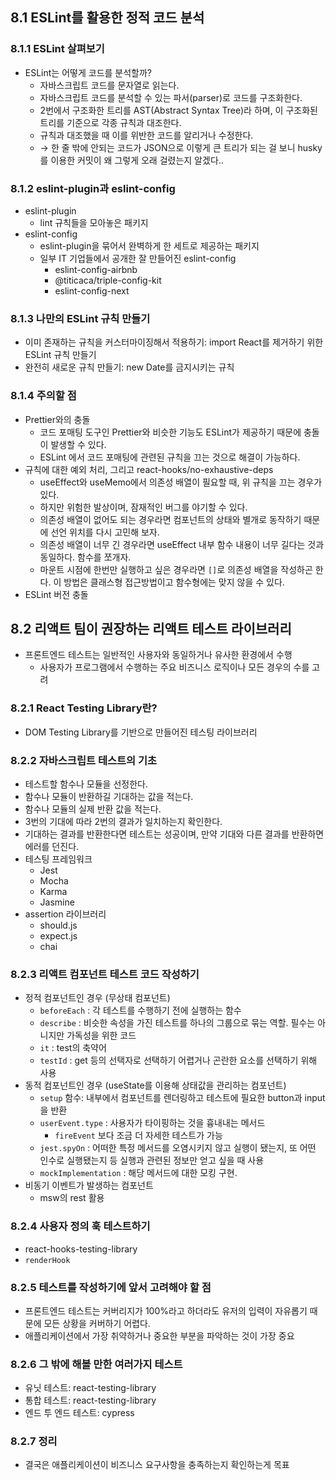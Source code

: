 ## 8.1 ESLint를 활용한 정적 코드 분석

### 8.1.1 ESLint 살펴보기

- ESLint는 어떻게 코드를 분석할까?
    - 자바스크립트 코드를 문자열로 읽는다.
    - 자바스크립트 코드를 분석할 수 있는 파서(parser)로 코드를 구조화한다.
    - 2번에서 구조화한 트리를 AST(Abstract Syntax Tree)라 하며, 이 구조화된 트리를 기준으로 각종 규칙과 대조한다.
    - 규칙과 대조했을 때 이를 위반한 코드를 알리거나 수정한다.
    - → 한 줄 밖에 안되는 코드가 JSON으로 이렇게 큰 트리가 되는 걸 보니 husky를 이용한 커밋이 왜 그렇게 오래 걸렸는지 알겠다..

### 8.1.2 eslint-plugin과 eslint-config

- eslint-plugin
    - lint 규칙들을 모아놓은 패키지
- eslint-config
    - eslint-plugin을 묶어서 완벽하게 한 세트로 제공하는 패키지
    - 일부 IT 기업들에서 공개한 잘 만들어진 eslint-config
        - eslint-config-airbnb
        - @titicaca/triple-config-kit
        - eslint-config-next

### 8.1.3 나만의 ESLint 규칙 만들기

- 이미 존재하는 규칙을 커스터마이징해서 적용하기: import React를 제거하기 위한 ESLint 규칙 만들기
- 완전히 새로운 규칙 만들기: new Date를 금지시키는 규칙

### 8.1.4 주의할 점

- Prettier와의 충돌
    - 코드 포매팅 도구인 Prettier와 비슷한 기능도 ESLint가 제공하기 때문에 충돌이 발생할 수 있다.
    - ESLint 에서 코드 포매팅에 관련된 규칙을 끄는 것으로 해결이 가능하다.
- 규칙에 대한 예외 처리, 그리고 react-hooks/no-exhaustive-deps
    - useEffect와 useMemo에서 의존성 배열이 필요할 때, 위 규칙을 끄는 경우가 있다.
    - 하지만 위험한 발상이며, 잠재적인 버그를 야기할 수 있다.
    - 의존성 배열이 없어도 되는 경우라면 컴포넌트의 상태와 별개로 동작하기 때문에 선언 위치를 다시 고민해 보자.
    - 의존성 배열이 너무 긴 경우라면 useEffect 내부 함수 내용이 너무 길다는 것과 동일하다. 함수를 쪼개자.
    - 마운트 시점에 한번만 실행하고 싶은 경우라면 `[]`로 의존성 배열을 작성하곤 한다. 이 방법은 클래스형 접근방법이고 함수형에는 맞지 않을 수 있다.
- ESLint 버전 충돌

## 8.2 리액트 팀이 권장하는 리액트 테스트 라이브러리

- 프론트엔드 테스트는 일반적인 사용자와 동일하거나 유사한 환경에서 수행
    - 사용자가 프로그램에서 수행하는 주요 비즈니스 로직이나 모든 경우의 수를 고려

### 8.2.1 React Testing Library란?

- DOM Testing Library를 기반으로 만들어진 테스팅 라이브러리

### 8.2.2 자바스크립트 테스트의 기초

- 테스트할 함수나 모듈을 선정한다.
- 함수나 모듈이 반환하길 기대하는 값을 적는다.
- 함수나 모듈의 실제 반환 값을 적는다.
- 3번의 기대에 따라 2번의 결과가 일치하는지 확인한다.
- 기대하는 결과를 반환한다면 테스트는 성공이며, 만약 기대와 다른 결과를 반환하면 에러를 던진다.
- 테스팅 프레임워크
    - Jest
    - Mocha
    - Karma
    - Jasmine
- assertion 라이브러리
    - should.js
    - expect.js
    - chai

### 8.2.3 리액트 컴포넌트 테스트 코드 작성하기

- 정적 컴포넌트인 경우 (무상태 컴포넌트)
    - `beforeEach` : 각 테스트를 수행하기 전에 실행하는 함수
    - `describe` : 비슷한 속성을 가진 테스트를 하나의 그룹으로 묶는 역할. 필수는 아니지만 가독성을 위한 코드
    - `it` : test의 축약어
    - `testId` : get 등의 선택자로 선택하기 어렵거나 곤란한 요소를 선택하기 위해 사용
- 동적 컴포넌트인 경우 (useState를 이용해 상태값을 관리하는 컴포넌트)
    - `setup` 함수: 내부에서 컴포넌트를 렌더링하고 테스트에 필요한 button과 input을 반환
    - `userEvent.type` : 사용자가 타이핑하는 것을 흉내내는 메서드
        - `fireEvent` 보다 조금 더 자세한 테스트가 가능
    - `jest.spyOn` : 어떠한 특정 메서드를 오염시키지 않고 실행이 됐는지, 또 어떤 인수로 실행됐는지 등 실행과 관련된 정보만 얻고 싶을 때 사용
    - `mockImplementation` : 해당 메서드에 대한 모킹 구현.
- 비동기 이벤트가 발생하는 컴포넌트
    - msw의 rest 활용

### 8.2.4 사용자 정의 훅 테스트하기

- react-hooks-testing-library
- `renderHook`

### 8.2.5 테스트를 작성하기에 앞서 고려해야 할 점

- 프론트엔드 테스트는 커버리지가 100%라고 하더라도 유저의 입력이 자유롭기 때문에 모든 상황을 커버하기 어렵다.
- 애플리케이션에서 가장 취약하거나 중요한 부분을 파악하는 것이 가장 중요

### 8.2.6 그 밖에 해볼 만한 여러가지 테스트

- 유닛 테스트: react-testing-library
- 통합 테스트: react-testing-library
- 엔드 투 엔드 테스트: cypress

### 8.2.7 정리

- 결국은 애플리케이션이 비즈니스 요구사항을 충족하는지 확인하는게 목표